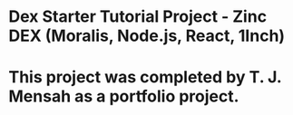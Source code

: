 # Dex Starter Tutorial Project - Zinc DEX (Moralis, Node.js, React, 1Inch)
# This project was completed by T. J. Mensah as a portfolio project.
